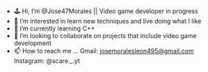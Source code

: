 - 🕹 Hi, I’m @Jose47Morales || Video game developer in progress
- 👀 I’m interested in learn new techniques and live doing what I like
- 🌱 I’m currently learning C++
- 💞️ I’m looking to collaborate on projects that include video game development
- 📫 How to reach me ...
  Gmail: josemoralesleon495@gmail.com
  Instagram: @scare._.yt
